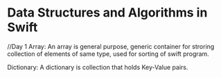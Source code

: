 # Data Structures and Algorithms in Swift 

//Day 1
Array: An array is general purpose, generic container for stroring collection of elements of same type, used for sorting of swift program.

Dictionary: A dictionary is collection that holds Key-Value pairs.
 
